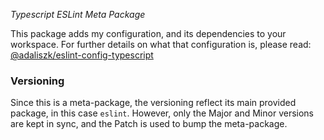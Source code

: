 _Typescript ESLint Meta Package_

This package adds my configuration, and its dependencies to your workspace.
For further details on what that configuration is, please read:
[@adaliszk/eslint-config-typescript](https://www.npmjs.com/package/@adaliszk/eslint-config-typescript)

### Versioning

Since this is a meta-package, the versioning reflect its main provided package, in this case `eslint`. However, only the
Major and Minor versions are kept in sync, and the Patch is used to bump the meta-package.
